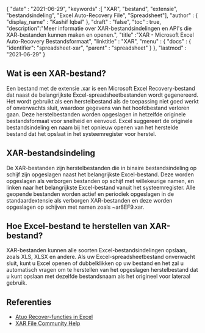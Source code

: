 {
  "date" : "2021-06-29",
  "keywords" :[ "XAR", "bestand", "extensie", "bestandsindeling", "Excel Auto-Recovery File", "Spreadsheet"],
  "author" : {
    "display_name" : "Kashif Iqbal"
},
  "draft" : "false",
  "toc" : true,
  "description":"Meer informatie over XAR-bestandsindelingen en API's die XAR-bestanden kunnen maken en openen.",
  "title" :"XAR - Microsoft Excel Auto-Recovery Bestandsformaat",
  "linktitle" : "XAR",
  "menu" : {
    "docs" : {
      "identifier": "spreadsheet-xar",
      "parent" : "spreadsheet"
}
},
  "lastmod" : "2021-06-29"
}

## Wat is een XAR-bestand?

Een bestand met de extensie .xar is een Microsoft Excel Recovery-bestand dat naast de belangrijkste Excel-spreadsheetbestanden wordt gegenereerd. Het wordt gebruikt als een herstelbestand als de toepassing niet goed werkt of onverwachts sluit, waardoor gegevens van het hoofdbestand verloren gaan. Deze herstelbestanden worden opgeslagen in hetzelfde originele bestandsformaat voor snelheid en eenvoud. Excel suggereert de originele bestandsindeling en naam bij het opnieuw openen van het herstelde bestand dat het opslaat in het systeemregister voor herstel.

## XAR-bestandsindeling

De XAR-bestanden zijn herstelbestanden die in binaire bestandsindeling op schijf zijn opgeslagen naast het belangrijkste Excel-bestand. Deze worden opgeslagen als verborgen bestanden op schijf met willekeurige namen, en linken naar het belangrijkste Excel-bestand vanuit het systeemregister. Alle geopende bestanden worden actief en periodiek opgeslagen in de standaardextensie als verborgen XAR-bestanden en deze worden opgeslagen op schijven met namen zoals ~ar8EF9.xar.

## Hoe Excel-bestand te herstellen van XAR-bestand?

XAR-bestanden kunnen alle soorten Excel-bestandsindelingen opslaan, zoals XLS, XLSX en andere. Als uw Excel-spreadsheetbestand onverwacht sluit, kunt u Excel openen of dubbelklikken op uw bestand en het zal u automatisch vragen om te herstellen van het opgeslagen herstelbestand dat u kunt opslaan met dezelfde bestandsnaam als het origineel voor lateraal gebruik.

## Referenties

* [Atuo Recover-functies in Excel](https://learn.microsoft.com/en-us/office/troubleshoot/excel/autorecover-functions-in-excel)
* [XAR File Community Help](https://answers.microsoft.com/en-us/msoffice/forum/msoffice_excel-mso_win10-mso_365hp/2016-excel-xar-files/5af5e10c-027a-4c24-a403-39e9c590ce8f)

